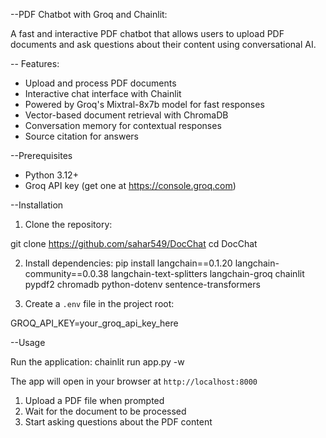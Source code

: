 --PDF Chatbot with Groq and Chainlit:

A fast and interactive PDF chatbot that allows users to upload PDF documents and ask questions about their content using conversational AI.

-- Features:

- Upload and process PDF documents
- Interactive chat interface with Chainlit
- Powered by Groq's Mixtral-8x7b model for fast responses
- Vector-based document retrieval with ChromaDB
- Conversation memory for contextual responses
- Source citation for answers

--Prerequisites

- Python 3.12+
- Groq API key (get one at https://console.groq.com)

--Installation

1. Clone the repository:

git clone <https://github.com/sahar549/DocChat>
cd DocChat


2. Install dependencies:
pip install langchain==0.1.20 langchain-community==0.0.38 langchain-text-splitters langchain-groq chainlit pypdf2 chromadb python-dotenv sentence-transformers


3. Create a `.env` file in the project root:

GROQ_API_KEY=your_groq_api_key_here



--Usage

Run the application:
chainlit run app.py -w

The app will open in your browser at `http://localhost:8000`

1. Upload a PDF file when prompted
2. Wait for the document to be processed
3. Start asking questions about the PDF content
